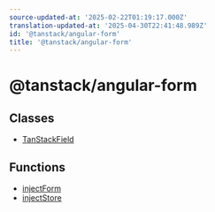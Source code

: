 ```yaml
---
source-updated-at: '2025-02-22T01:19:17.000Z'
translation-updated-at: '2025-04-30T22:41:48.989Z'
id: '@tanstack/angular-form'
title: '@tanstack/angular-form'
---
```


<!-- DO NOT EDIT: this page is autogenerated from the type comments -->

# @tanstack/angular-form

## Classes

- [TanStackField](classes/tanstackfield.md)

## Functions

- [injectForm](functions/injectform.md)
- [injectStore](functions/injectstore.md)
